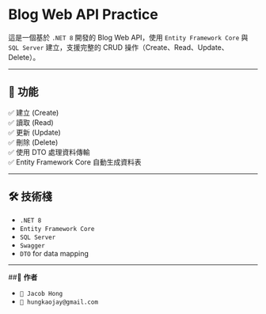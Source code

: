 # Blog Web API Practice

這是一個基於 `.NET 8` 開發的 Blog Web API，使用 `Entity Framework Core` 與 `SQL Server` 建立，支援完整的 CRUD 操作（Create、Read、Update、Delete）。

---

## 🌟 **功能**
✅ 建立 (Create)  
✅ 讀取 (Read)  
✅ 更新 (Update)  
✅ 刪除 (Delete)  
✅ 使用 DTO 處理資料傳輸  
✅ Entity Framework Core 自動生成資料表  

---

## 🛠️ **技術棧**
- `.NET 8`
- `Entity Framework Core`
- `SQL Server`
- `Swagger`
- `DTO` for data mapping

---
##📌 **作者**
- `👤 Jacob Hong`
- `📧 hungkaojay@gmail.com`
